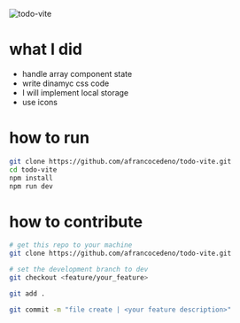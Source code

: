![todo-vite](https://github.com/afrancocedeno/todo-vite/assets/69823997/68522e32-b22a-450e-89cf-72c6a7982179)

# what I did
- handle array component state
- write dinamyc css code
- I will implement local storage
- use icons

# how to run
```bash
git clone https://github.com/afrancocedeno/todo-vite.git
cd todo-vite
npm install
npm run dev
```

# how to contribute
```bash
# get this repo to your machine
git clone https://github.com/afrancocedeno/todo-vite.git

# set the development branch to dev
git checkout <feature/your_feature>

git add .

git commit -m "file create | <your feature description>"
```

